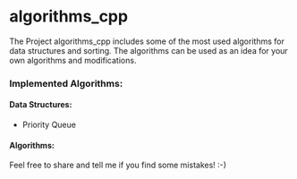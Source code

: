 # algorithms_cpp

The Project algorithms_cpp includes some of the most used algorithms for data structures and sorting. 
The algorithms can be used as an idea for your own algorithms and modifications.

### Implemented Algorithms:
#### Data Structures:
- Priority Queue

#### Algorithms:

Feel free to share and tell me if you find some mistakes! :-)
